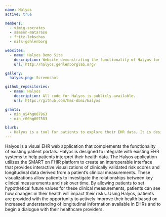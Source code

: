 ```yaml
---
name: Halyos
active: true

members:
  - vimig-socrates
  - samson-mataraso
  - fritz-lekschas
  - nils-gehlenborg

websites:
  - name: Halyos Demo Site
    description: Website demonstrating the functionality of Halyos for a sample patient. All data is synthetic.
    url: http://halyos.gehlenborglab.org/

gallery:
  halyos.png: Screenshot

github_repositories:
  - name: Halyos
    description: All code for Halyos is publicly available.
    url: https://github.com/hms-dbmi/halyos

grants:
  - nih_u54hg007963
  - nih_r00hg007583

blurb:
  - Halyos is a tool for patients to explore their EHR data. It is designed to present patient data in a way that allows patients to better understand their health data.
---
```

Halyos is a visual EHR web application that complements the functionality of existing patient portals. Halyos is designed to integrate with existing EHR systems to help patients interpret their health data. The Halyos application utilizes the SMART on FHIR platform to create an interoperable interface that provides interactive visualizations of clinically validated risk scores and longitudinal data derived from a patient’s clinical measurements. These visualizations allow patients to investigate the relationships between key clinical measurements and risk over time. By allowing patients to set hypothetical future values for these clinical measurements, patients can see how changes in their health will impact their risks. Using Halyos, patients are provided with the opportunity to actively improve their health based on increased understanding of longitudinal information available in EHRs and to begin a dialogue with their healthcare providers.
